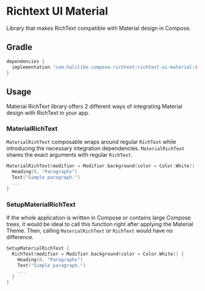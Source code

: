 # Richtext UI Material

Library that makes RichText compatible with Material design in Compose.

## Gradle

```groovy
dependencies {
  implementation "com.halilibo.compose-richtext:richtext-ui-material:${richtext_version}"
}
```

## Usage

Material RichText library offers 2 different ways of integrating Material design with RichText in your app.

### MaterialRichText

`MaterialRichText` composable wraps around regular `RichText` while introducing the necessary integration
dependencies. `MaterialRichText` shares the exact arguments with regular `RichText`.

```kotlin
MaterialRichText(modifier = Modifier.background(color = Color.White)) {
  Heading(0, "Paragraphs")
  Text("Simple paragraph.")
  ...
}
```

### SetupMaterialRichText

If the whole application is written in Compose or contains large Compose trees, it would be ideal to call this function right after applying the Material Theme.
Then, calling `MaterialRichText` or `RichText` would have no difference.

```kotlin
SetupMaterialRichText {
  RichText(modifier = Modifier.background(color = Color.White)) {
    Heading(0, "Paragraphs")
    Text("Simple paragraph.")
    ...
  }
}
```
